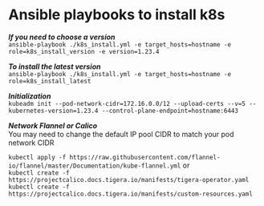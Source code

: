 # Ansible playbooks to install k8s

***If you need to choose a version***  
`ansible-playbook ./k8s_install.yml -e target_hosts=hostname -e role=k8s_install_version -e version=1.23.4`

***To install the latest version***  
`ansible-playbook ./k8s_install.yml -e target_hosts=hostname -e role=k8s_install_latest`

***Initialization***  
`kubeadm init --pod-network-cidr=172.16.0.0/12 --upload-certs --v=5 --kubernetes-version=1.23.4 --control-plane-endpoint=hostname:6443`  

***Network Flannel or Calico***  
You may need to change the default IP pool CIDR to match your pod network CIDR  

`kubectl apply -f https://raw.githubusercontent.com/flannel-io/flannel/master/Documentation/kube-flannel.yml`
or  
`kubectl create -f https://projectcalico.docs.tigera.io/manifests/tigera-operator.yaml`  
`kubectl create -f https://projectcalico.docs.tigera.io/manifests/custom-resources.yaml`



